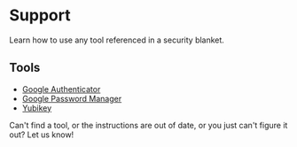 # Support
Learn how to use any tool referenced in a security blanket. 

## Tools
* [Google Authenticator](./google-authenticator/google-authenticator.md)
* [Google Password Manager](./google-password-manager/google-password-manager.md)
* [Yubikey](./yubikey/yubikey.md)

Can't find a tool, or the instructions are out of date, or you just can't figure it out? Let us know!